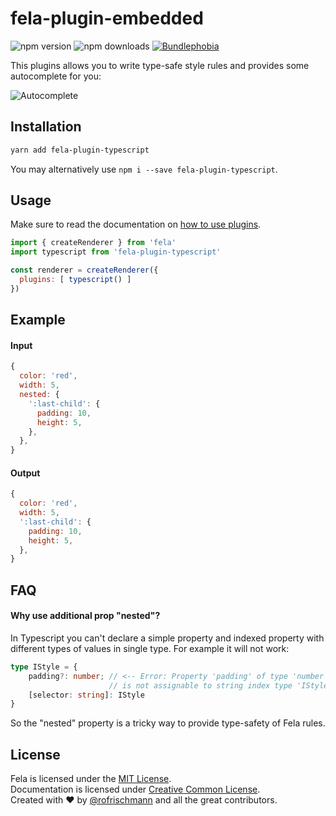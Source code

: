 # fela-plugin-embedded

<img alt="npm version" src="https://badge.fury.io/js/fela-plugin-typescript.svg"> <img alt="npm downloads" src="https://img.shields.io/npm/dm/fela-plugin-typescript.svg"> <a href="https://bundlephobia.com/result?p=fela-plugin-typescript@latest"><img alt="Bundlephobia" src="https://img.shields.io/bundlephobia/minzip/fela-plugin-typescript.svg"></a>

This plugins allows you to write type-safe style rules and provides some autocomplete for you:

![Autocomplete](/docs/autocomplete.gif)

## Installation
```sh
yarn add fela-plugin-typescript
```
You may alternatively use `npm i --save fela-plugin-typescript`.

## Usage
Make sure to read the documentation on [how to use plugins](http://fela.js.org/docs/advanced/Plugins.html).

```javascript
import { createRenderer } from 'fela'
import typescript from 'fela-plugin-typescript'

const renderer = createRenderer({
  plugins: [ typescript() ]
})
```

## Example
#### Input
```javascript
{
  color: 'red',
  width: 5,
  nested: {
    ':last-child': {
      padding: 10,
      height: 5,
    },
  },
}
```
#### Output
```javascript
{
  color: 'red',
  width: 5,
  ':last-child': {
    padding: 10,
    height: 5,
  },
}
```

## FAQ
#### Why use additional prop "nested"?
In Typescript you can't declare a simple property and indexed property with different types of values in single type. For example it will not work:  
```typescript
type IStyle = {
    padding?: number; // <-- Error: Property 'padding' of type 'number' 
                      // is not assignable to string index type 'IStyle'.
    [selector: string]: IStyle
}
```
So the "nested" property is a tricky way to provide type-safety of Fela rules.

## License
Fela is licensed under the [MIT License](http://opensource.org/licenses/MIT).<br>
Documentation is licensed under [Creative Common License](http://creativecommons.org/licenses/by/4.0/).<br>
Created with ♥ by [@rofrischmann](http://rofrischmann.de) and all the great contributors.

